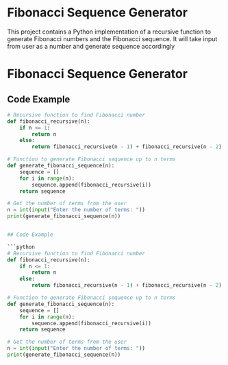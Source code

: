 

# Fibonacci Sequence Generator

This project contains a Python implementation of a recursive function to generate Fibonacci numbers and the Fibonacci sequence. It will take input from user as a number and generate sequence accordingly

# Fibonacci Sequence Generator

## Code Example

```python
# Recursive function to find Fibonacci number
def fibonacci_recursive(n):
    if n <= 1:
        return n
    else:
        return fibonacci_recursive(n - 1) + fibonacci_recursive(n - 2)

# Function to generate Fibonacci sequence up to n terms
def generate_fibonacci_sequence(n):
    sequence = []
    for i in range(n):
        sequence.append(fibonacci_recursive(i))
    return sequence

# Get the number of terms from the user
n = int(input("Enter the number of terms: "))
print(generate_fibonacci_sequence(n))


## Code Example

```python
# Recursive function to find Fibonacci number
def fibonacci_recursive(n):
    if n <= 1:
        return n
    else:
        return fibonacci_recursive(n - 1) + fibonacci_recursive(n - 2)

# Function to generate Fibonacci sequence up to n terms
def generate_fibonacci_sequence(n):
    sequence = []
    for i in range(n):
        sequence.append(fibonacci_recursive(i))
    return sequence

# Get the number of terms from the user
n = int(input("Enter the number of terms: "))
print(generate_fibonacci_sequence(n))
